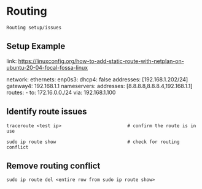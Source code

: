 # Routing

    Routing setup/issues
    
## Setup Example

link: https://linuxconfig.org/how-to-add-static-route-with-netplan-on-ubuntu-20-04-focal-fossa-linux

network:
    ethernets:
        enp0s3:
            dhcp4: false
            addresses: [192.168.1.202/24]
            gateway4: 192.168.1.1
            nameservers:
                addresses: [8.8.8.8,8.8.8.4,192.168.1.1]
            routes:
              - to: 172.16.0.0./24
                via: 192.168.1.100
                
## Identify route issues

    traceroute <test ip>                        # confirm the route is in use
    
    sudo ip route show                          # check for routing conflict
    
## Remove routing conflict

    sudo ip route del <entire row from sudo ip route show>